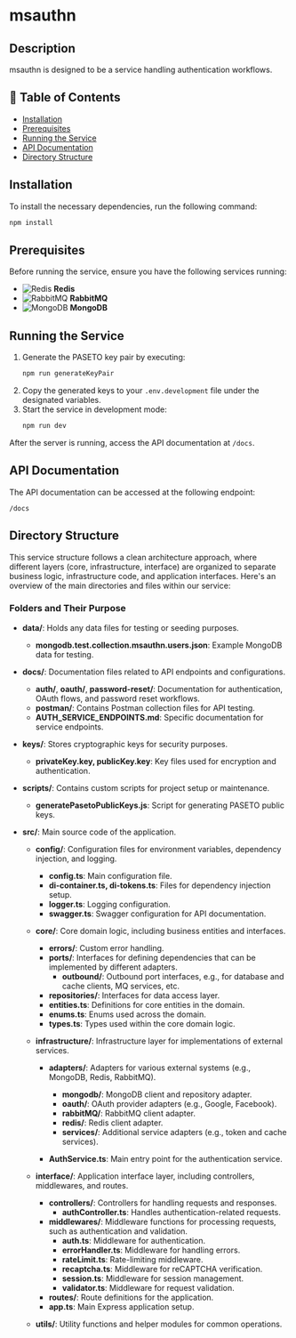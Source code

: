 
# msauthn

## Description
msauthn is designed to be a service handling authentication workflows.

## 📜 Table of Contents
- [Installation](#installation)
- [Prerequisites](#prerequisites)
- [Running the Service](#running-the-service)
- [API Documentation](#api-documentation)
- [Directory Structure](#directory-structure)

## Installation
To install the necessary dependencies, run the following command:

```bash
npm install
```

## Prerequisites
Before running the service, ensure you have the following services running:
- ![Redis](https://img.shields.io/badge/redis-DC382D?logo=redis&logoColor=white) **Redis**
- ![RabbitMQ](https://img.shields.io/badge/rabbitmq-FF6600?logo=rabbitmq&logoColor=white) **RabbitMQ**
- ![MongoDB](https://img.shields.io/badge/mongodb-47A248?logo=mongodb&logoColor=white) **MongoDB**

## Running the Service
1. Generate the PASETO key pair by executing:
   ```bash
   npm run generateKeyPair
   ```
2. Copy the generated keys to your `.env.development` file under the designated variables.
3. Start the service in development mode:
   ```bash
   npm run dev
   ```

After the server is running, access the API documentation at `/docs`.

## API Documentation
The API documentation can be accessed at the following endpoint:
```
/docs
```

## Directory Structure

This service structure follows a clean architecture approach, where different layers (core, infrastructure, interface) are organized to separate business logic, infrastructure code, and application interfaces. 
Here's an overview of the main directories and files within our service:

### Folders and Their Purpose

- **data/**: Holds any data files for testing or seeding purposes.
  - **mongodb.test.collection.msauthn.users.json**: Example MongoDB data for testing.

- **docs/**: Documentation files related to API endpoints and configurations.
  - **auth/**, **oauth/**, **password-reset/**: Documentation for authentication, OAuth flows, and password reset workflows.
  - **postman/**: Contains Postman collection files for API testing.
  - **AUTH_SERVICE_ENDPOINTS.md**: Specific documentation for service endpoints.

- **keys/**: Stores cryptographic keys for security purposes.
  - **privateKey.key, publicKey.key**: Key files used for encryption and authentication.

- **scripts/**: Contains custom scripts for project setup or maintenance.
  - **generatePasetoPublicKeys.js**: Script for generating PASETO public keys.

- **src/**: Main source code of the application.
  - **config/**: Configuration files for environment variables, dependency injection, and logging.
    - **config.ts**: Main configuration file.
    - **di-container.ts, di-tokens.ts**: Files for dependency injection setup.
    - **logger.ts**: Logging configuration.
    - **swagger.ts**: Swagger configuration for API documentation.

  - **core/**: Core domain logic, including business entities and interfaces.
    - **errors/**: Custom error handling.
    - **ports/**: Interfaces for defining dependencies that can be implemented by different adapters.
      - **outbound/**: Outbound port interfaces, e.g., for database and cache clients, MQ services, etc.
    - **repositories/**: Interfaces for data access layer.
    - **entities.ts**: Definitions for core entities in the domain.
    - **enums.ts**: Enums used across the domain.
    - **types.ts**: Types used within the core domain logic.

  - **infrastructure/**: Infrastructure layer for implementations of external services.
    - **adapters/**: Adapters for various external systems (e.g., MongoDB, Redis, RabbitMQ).
      - **mongodb/**: MongoDB client and repository adapter.
      - **oauth/**: OAuth provider adapters (e.g., Google, Facebook).
      - **rabbitMQ/**: RabbitMQ client adapter.
      - **redis/**: Redis client adapter.
      - **services/**: Additional service adapters (e.g., token and cache services).

    - **AuthService.ts**: Main entry point for the authentication service.

  - **interface/**: Application interface layer, including controllers, middlewares, and routes.
    - **controllers/**: Controllers for handling requests and responses.
      - **authController.ts**: Handles authentication-related requests.
    - **middlewares/**: Middleware functions for processing requests, such as authentication and validation.
      - **auth.ts**: Middleware for authentication.
      - **errorHandler.ts**: Middleware for handling errors.
      - **rateLimit.ts**: Rate-limiting middleware.
      - **recaptcha.ts**: Middleware for reCAPTCHA verification.
      - **session.ts**: Middleware for session management.
      - **validator.ts**: Middleware for request validation.
    - **routes/**: Route definitions for the application.
    - **app.ts**: Main Express application setup.

  - **utils/**: Utility functions and helper modules for common operations.
